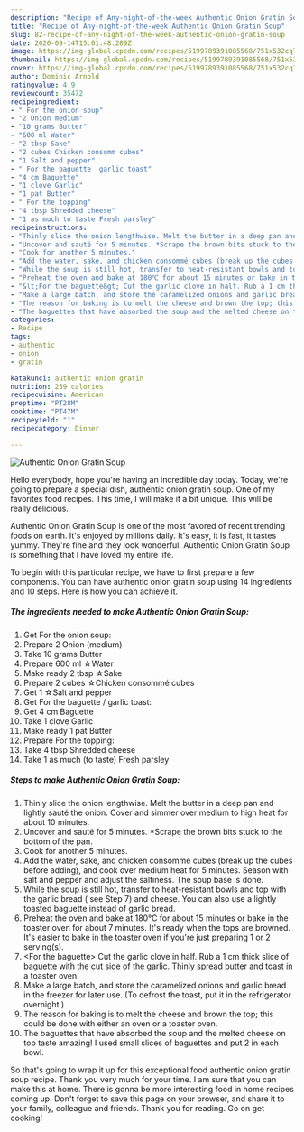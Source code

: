 ```yaml
---
description: "Recipe of Any-night-of-the-week Authentic Onion Gratin Soup"
title: "Recipe of Any-night-of-the-week Authentic Onion Gratin Soup"
slug: 82-recipe-of-any-night-of-the-week-authentic-onion-gratin-soup
date: 2020-09-14T15:01:48.289Z
image: https://img-global.cpcdn.com/recipes/5199789391085568/751x532cq70/authentic-onion-gratin-soup-recipe-main-photo.jpg
thumbnail: https://img-global.cpcdn.com/recipes/5199789391085568/751x532cq70/authentic-onion-gratin-soup-recipe-main-photo.jpg
cover: https://img-global.cpcdn.com/recipes/5199789391085568/751x532cq70/authentic-onion-gratin-soup-recipe-main-photo.jpg
author: Dominic Arnold
ratingvalue: 4.9
reviewcount: 35472
recipeingredient:
- " For the onion soup"
- "2 Onion medium"
- "10 grams Butter"
- "600 ml Water"
- "2 tbsp Sake"
- "2 cubes Chicken consomm cubes"
- "1 Salt and pepper"
- " For the baguette  garlic toast"
- "4 cm Baguette"
- "1 clove Garlic"
- "1 pat Butter"
- " For the topping"
- "4 tbsp Shredded cheese"
- "1 as much to taste Fresh parsley"
recipeinstructions:
- "Thinly slice the onion lengthwise. Melt the butter in a deep pan and lightly sauté the onion. Cover and simmer over medium to high heat for about 10 minutes."
- "Uncover and sauté for 5 minutes. *Scrape the brown bits stuck to the bottom of the pan."
- "Cook for another 5 minutes."
- "Add the water, sake, and chicken consommé cubes (break up the cubes before adding), and cook over medium heat for 5 minutes. Season with salt and pepper and adjust the saltiness. The soup base is done."
- "While the soup is still hot, transfer to heat-resistant bowls and top with the garlic bread ( see Step 7) and cheese. You can also use a lightly toasted baguette instead of garlic bread."
- "Preheat the oven and bake at 180℃ for about 15 minutes or bake in the toaster oven for about 7 minutes. It&#39;s ready when the tops are browned. It&#39;s easier to bake in the toaster oven if you&#39;re just preparing 1 or 2 serving(s)."
- "&lt;For the baguette&gt; Cut the garlic clove in half. Rub a 1 cm thick slice of baguette with the cut side of the garlic. Thinly spread butter and toast in a toaster oven."
- "Make a large batch, and store the caramelized onions and garlic bread in the freezer for later use. (To defrost the toast, put it in the refrigerator overnight.)"
- "The reason for baking is to melt the cheese and brown the top; this could be done with either an oven or a toaster oven."
- "The baguettes that have absorbed the soup and the melted cheese on top taste amazing! I used small slices of baguettes and put 2 in each bowl."
categories:
- Recipe
tags:
- authentic
- onion
- gratin

katakunci: authentic onion gratin 
nutrition: 239 calories
recipecuisine: American
preptime: "PT28M"
cooktime: "PT47M"
recipeyield: "1"
recipecategory: Dinner

---
```



![Authentic Onion Gratin Soup](https://img-global.cpcdn.com/recipes/5199789391085568/751x532cq70/authentic-onion-gratin-soup-recipe-main-photo.jpg)

Hello everybody, hope you're having an incredible day today. Today, we're going to prepare a special dish, authentic onion gratin soup. One of my favorites food recipes. This time, I will make it a bit unique. This will be really delicious.



Authentic Onion Gratin Soup is one of the most favored of recent trending foods on earth. It's enjoyed by millions daily. It's easy, it is fast, it tastes yummy. They're fine and they look wonderful. Authentic Onion Gratin Soup is something that I have loved my entire life.


To begin with this particular recipe, we have to first prepare a few components. You can have authentic onion gratin soup using 14 ingredients and 10 steps. Here is how you can achieve it.

<!--inarticleads1-->

##### The ingredients needed to make Authentic Onion Gratin Soup:

1. Get  For the onion soup:
1. Prepare 2 Onion (medium)
1. Take 10 grams Butter
1. Prepare 600 ml ☆Water
1. Make ready 2 tbsp ☆Sake
1. Prepare 2 cubes ☆Chicken consommé cubes
1. Get 1 ☆Salt and pepper
1. Get  For the baguette / garlic toast:
1. Get 4 cm Baguette
1. Take 1 clove Garlic
1. Make ready 1 pat Butter
1. Prepare  For the topping:
1. Take 4 tbsp Shredded cheese
1. Take 1 as much (to taste) Fresh parsley




<!--inarticleads2-->

##### Steps to make Authentic Onion Gratin Soup:

1. Thinly slice the onion lengthwise. Melt the butter in a deep pan and lightly sauté the onion. Cover and simmer over medium to high heat for about 10 minutes.
1. Uncover and sauté for 5 minutes. *Scrape the brown bits stuck to the bottom of the pan.
1. Cook for another 5 minutes.
1. Add the water, sake, and chicken consommé cubes (break up the cubes before adding), and cook over medium heat for 5 minutes. Season with salt and pepper and adjust the saltiness. The soup base is done.
1. While the soup is still hot, transfer to heat-resistant bowls and top with the garlic bread ( see Step 7) and cheese. You can also use a lightly toasted baguette instead of garlic bread.
1. Preheat the oven and bake at 180℃ for about 15 minutes or bake in the toaster oven for about 7 minutes. It&#39;s ready when the tops are browned. It&#39;s easier to bake in the toaster oven if you&#39;re just preparing 1 or 2 serving(s).
1. &lt;For the baguette&gt; Cut the garlic clove in half. Rub a 1 cm thick slice of baguette with the cut side of the garlic. Thinly spread butter and toast in a toaster oven.
1. Make a large batch, and store the caramelized onions and garlic bread in the freezer for later use. (To defrost the toast, put it in the refrigerator overnight.)
1. The reason for baking is to melt the cheese and brown the top; this could be done with either an oven or a toaster oven.
1. The baguettes that have absorbed the soup and the melted cheese on top taste amazing! I used small slices of baguettes and put 2 in each bowl.




So that's going to wrap it up for this exceptional food authentic onion gratin soup recipe. Thank you very much for your time. I am sure that you can make this at home. There is gonna be more interesting food in home recipes coming up. Don't forget to save this page on your browser, and share it to your family, colleague and friends. Thank you for reading. Go on get cooking!
